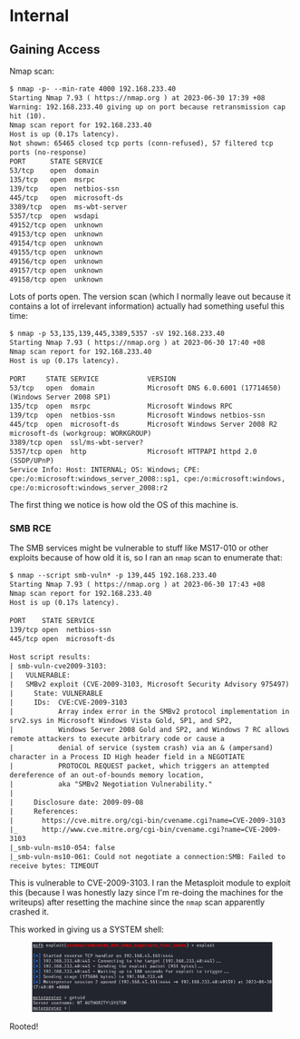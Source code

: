 # Internal

## Gaining Access

Nmap scan:

```
$ nmap -p- --min-rate 4000 192.168.233.40 
Starting Nmap 7.93 ( https://nmap.org ) at 2023-06-30 17:39 +08
Warning: 192.168.233.40 giving up on port because retransmission cap hit (10).
Nmap scan report for 192.168.233.40
Host is up (0.17s latency).
Not shown: 65465 closed tcp ports (conn-refused), 57 filtered tcp ports (no-response)
PORT      STATE SERVICE
53/tcp    open  domain
135/tcp   open  msrpc
139/tcp   open  netbios-ssn
445/tcp   open  microsoft-ds
3389/tcp  open  ms-wbt-server
5357/tcp  open  wsdapi
49152/tcp open  unknown
49153/tcp open  unknown
49154/tcp open  unknown
49155/tcp open  unknown
49156/tcp open  unknown
49157/tcp open  unknown
49158/tcp open  unknown
```

Lots of ports open. The version scan (which I normally leave out because it contains a lot of irrelevant information) actually had something useful this time:

```
$ nmap -p 53,135,139,445,3389,5357 -sV 192.168.233.40
Starting Nmap 7.93 ( https://nmap.org ) at 2023-06-30 17:40 +08
Nmap scan report for 192.168.233.40
Host is up (0.17s latency).

PORT     STATE SERVICE            VERSION
53/tcp   open  domain             Microsoft DNS 6.0.6001 (17714650) (Windows Server 2008 SP1)
135/tcp  open  msrpc              Microsoft Windows RPC
139/tcp  open  netbios-ssn        Microsoft Windows netbios-ssn
445/tcp  open  microsoft-ds       Microsoft Windows Server 2008 R2 microsoft-ds (workgroup: WORKGROUP)
3389/tcp open  ssl/ms-wbt-server?
5357/tcp open  http               Microsoft HTTPAPI httpd 2.0 (SSDP/UPnP)
Service Info: Host: INTERNAL; OS: Windows; CPE: cpe:/o:microsoft:windows_server_2008::sp1, cpe:/o:microsoft:windows, cpe:/o:microsoft:windows_server_2008:r2
```

The first thing we notice is how old the OS of this machine is.

### SMB RCE

The SMB services might be vulnerable to stuff like MS17-010 or other exploits because of how old it is, so I ran an `nmap` scan to enumerate that:

```
$ nmap --script smb-vuln* -p 139,445 192.168.233.40    
Starting Nmap 7.93 ( https://nmap.org ) at 2023-06-30 17:43 +08
Nmap scan report for 192.168.233.40
Host is up (0.17s latency).

PORT    STATE SERVICE
139/tcp open  netbios-ssn
445/tcp open  microsoft-ds

Host script results:
| smb-vuln-cve2009-3103: 
|   VULNERABLE:
|   SMBv2 exploit (CVE-2009-3103, Microsoft Security Advisory 975497)
|     State: VULNERABLE
|     IDs:  CVE:CVE-2009-3103
|           Array index error in the SMBv2 protocol implementation in srv2.sys in Microsoft Windows Vista Gold, SP1, and SP2,
|           Windows Server 2008 Gold and SP2, and Windows 7 RC allows remote attackers to execute arbitrary code or cause a
|           denial of service (system crash) via an & (ampersand) character in a Process ID High header field in a NEGOTIATE
|           PROTOCOL REQUEST packet, which triggers an attempted dereference of an out-of-bounds memory location,
|           aka "SMBv2 Negotiation Vulnerability."
|           
|     Disclosure date: 2009-09-08
|     References:
|       https://cve.mitre.org/cgi-bin/cvename.cgi?name=CVE-2009-3103
|_      http://www.cve.mitre.org/cgi-bin/cvename.cgi?name=CVE-2009-3103
|_smb-vuln-ms10-054: false
|_smb-vuln-ms10-061: Could not negotiate a connection:SMB: Failed to receive bytes: TIMEOUT
```

This is vulnerable to CVE-2009-3103. I ran the Metasploit module to exploit this (because I was honestly lazy since I'm re-doing the machines for the writeups) after resetting the machine since the `nmap` scan apparently crashed it.&#x20;

This worked in giving us a SYSTEM shell:

<figure><img src="../../../.gitbook/assets/image (98) (5) (2).png" alt=""><figcaption></figcaption></figure>

Rooted!
